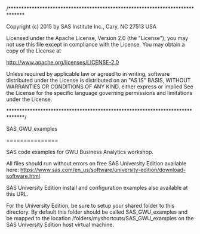 /******************************************************************************

Copyright (c) 2015 by SAS Institute Inc., Cary, NC 27513 USA

Licensed under the Apache License, Version 2.0 (the "License");
you may not use this file except in compliance with the License.
You may obtain a copy of the License at

   http://www.apache.org/licenses/LICENSE-2.0

Unless required by applicable law or agreed to in writing, software
distributed under the License is distributed on an "AS IS" BASIS,
WITHOUT WARRANTIES OR CONDITIONS OF ANY KIND, either express or implied
See the License for the specific language governing permissions and 
limitations under the License.

******************************************************************************/

SAS_GWU_examples

===============

SAS code examples for GWU Business Analytics workshop.

All files should run without errors on free SAS University Edition available
here:
https://www.sas.com/en_us/software/university-edition/download-software.html

SAS University Edition install and configuration examples also available at
this URL.

For the University Edition, be sure to setup your shared folder to this
directory. By default this folder should be called SAS_GWU_examples and be
mapped to the location /folders/myshortcuts/SAS_GWU_examples on the SAS
University Edition host virtual machine.
